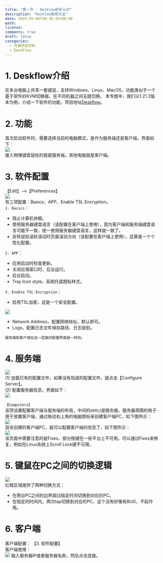 ```yaml
---
title: "第一节 - Desklow初步认识"
description: "Desklow使用方法"
date: 2025-05-06T20:36:33+08:00
math: 
license: 
comments: true
draft: false
categories:
  - 开源项目赏析
  - DeskFlow
---
```


# 1. Deskflow介绍
在多台电脑上共享一套键鼠，支持Windows、Linux、MacOS，功能类似于一个基于软件的KVM切换器，在不同机器之间无缝切换。 本专题中，我们以1.21.2版本为例，介绍一下软件的功能，项目地址[Deskflow](https://github.com/deskflow/deskflow)。

# 2. 功能
首次启动软件时，需要选择当前的电脑模式，是作为服务端还是客户端，界面如下：     
![](Deskflow.svg)    
接入物理键盘鼠标的就是服务端，其他电脑就是客户端。

# 3. 软件配置
【Edit】-->【Preferences】         
![](软件配置.png)      
有三项配置：Basics、APP、Enable TSL Encryption。  
`1. Basics`：
- 阻止计算机休眠。
- 使用服务器键盘语言（该配置在客户端上使用），因为客户端和服务端键盘语言可能不一致，统一使用服务器键盘语言，这样就一致了。
- 反转鼠标滚轮滚动时页面滚动方向（该配置在客户端上使用），这算是一个个性化配置。

`2. APP`：
- 应用启动时检查更新。
- 关闭应用窗口时，后台运行。
- 后台启动。
- Tray Icon style，系统托盘图标样式。

`3. Enable TSL Encryption`：     
- 启用TSL加密，这是一个安全配置。

![](软件网络地址配置.png)        
- Network Address，配置网络地址，默认即可。
- Logs，配置日志文件保存路径、日志级别。

`服务端和客户端在这一层面的配置界面是一样的。`

# 4. 服务端
![](服务器设置.png)   
(1) 加载已有的配置文件，如果没有现成的配置文件，就点击【Configure Server】。   
(2) 配置服务器信息，界面如下：        
![](服务器配置界面.png)    

`【Computers】`   
该项设置配置客户端与服务端的布局，中间的`GEM12`是服务器，服务器周围的格子用于放置客户端，通过拖动右上角的电脑图标来创建客户端PC，如下图所示：            
![](创建客户端.png)         
双击创建的客户端PC，就可以配置客户端的信息了，如下图所示：       
![](客户端PC配置.png)         
该页面中需要注意的是Fixes，部分按键在一些平台上不可用，可以通过Fixes来修复，例如在Linux系统上Scroll Lock键不可用。        


# 5. 键鼠在PC之间的切换逻辑
![](PC之间切换逻辑.png)   
红框区域提供了两种切换方式：    
- 在两台PC之间的边界超过指定时间切换到对应的PC。    
- 在指定的时间内，两次tap切换到对应的PC，这个没有好像有BUG，不起作用。

# 6. 客户端
客户端配置： 【3. 软件配置】  
客户端使用：    
![](客户端使用.png)
输入服务器IP或者服务器名称，然后点击连接。
